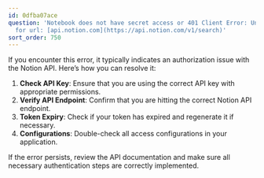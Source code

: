 ```yaml
---
id: 0dfba07ace
question: 'Notebook does not have secret access or 401 Client Error: Unauthorized
  for url: [api.notion.com](https://api.notion.com/v1/search)'
sort_order: 750
---
```


If you encounter this error, it typically indicates an authorization issue with the Notion API. Here’s how you can resolve it:

1. **Check API Key**: Ensure that you are using the correct API key with appropriate permissions.
2. **Verify API Endpoint**: Confirm that you are hitting the correct Notion API endpoint.
3. **Token Expiry**: Check if your token has expired and regenerate it if necessary.
4. **Configurations**: Double-check all access configurations in your application.

If the error persists, review the API documentation and make sure all necessary authentication steps are correctly implemented.